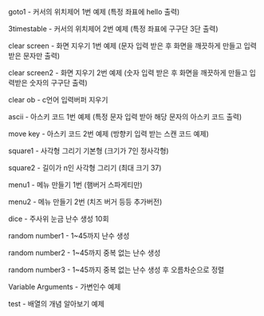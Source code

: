 goto1 - 커서의 위치제어 1번 예제 (특정 좌표에 hello 출력)

3timestable - 커서의 위치제어 2번 예제 (특정 좌표에 구구단 3단 출력)

clear screen - 화면 지우기 1번 예제 (문자 입력 받은 후 화면을 깨끗하게 만들고 입력받은 문자만 출력)

clear screen2 - 화면 지우기 2번 예제 (숫자 입력 받은 후 화면을 깨끗하게 만들고 입력받은 숫자의 구구단 출력)

clear ob - c언어 입력버퍼 지우기

ascii - 아스키 코드 1번 예제 (특정 문자 입력 받아 해당 문자의 아스키 코드 출력)

move key - 아스키 코드 2번 예제 (방향키 입력 받는 스캔 코드 예제)

square1 - 사각형 그리기 기본형 (크기가 7인 정사각형)

square2 - 길이가 n인 사각형 그리기 (최대 크기 37)

menu1 - 메뉴 만들기 1번 (햄버거 스파게티만)

menu2 - 메뉴 만들기 2번 (치즈 버거 등등 추가버전)

dice - 주사위 눈금 난수 생성 10회

random number1 - 1~45까지 난수 생성

random number2 - 1~45까지 중복 없는 난수 생성

random number3 - 1~45까지 중복 없는 난수 생성 후 오름차순으로 정렬

Variable Arguments - 가변인수 예제

test - 배열의 개념 알아보기 예제
